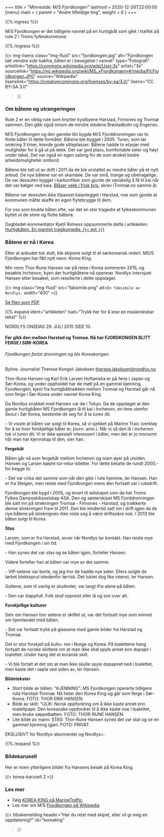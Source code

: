 +++
title = "Minneside: M/S Fjordkongen"
lastmod = 2020-12-26T22:00:00
[menu]
main = { parent = "Andre tilfeldige ting", weight = 6 }
+++

<!-- markdownlint-disable MD001 MD026 MD036 MD034 -->

{{% ingress %}}

M/S Fjordkongen er det tidligere navnet på en hurtigbåt som gikk i trafikk på rute 2 i Troms
fylkeskommune.

{{% /ingress %}}

{{< img-lisens
    class="img-fluid"
    src="fjordkongen.jpg"
    alt="Fjordkongen tatt venstre side bakfra, båten er i bevegelse i vannet"
    type="Fotografi"
    artistlink="https://commons.wikimedia.org/wiki/User:3s" artist="3s"
    sourcelink="https://no.wikipedia.org/wiki/MS_«Fjordkongen»#/media/Fil:Fjordkongen.JPG"
    source="Wikipedia" lisenslink="https://creativecommons.org/licenses/by-sa/3.0/"
    lisens="CC BY-SA 3.0"
>}}

### Om båtene og utrangeringen

Rute 2 er en viktig rute som knytter kystbyene Harstad, Finnsnes og Tromsø sammen.
Den gikk også innom de mindre stedene Brøstadbotn og Engenes.

M/S Fjordkongen og den ganske likt bygde M/S Fjorddronningen var to flotte båter til dette formålet.
Båtene ble bygget i 2005.
Turen, som tar omkring 3 timer, krevde gode sitteplasser. Båtene hadde to etasjer med
muligheter for å gå ut på dekk. Det var god plass, komfortable seter og høyt under taket.
Det var også en egen salong for de som ønsket bedre arbeidsmuligheter ombord.

Båtene ble tatt ut av drift i 2011 da de ble erstattet av mindre båter på et nytt
anbud. De nye båtene var en skandale. De var små, trange og ubehagelige. De var dessuten bygget
i karbonfiber som gjorde de vanskelig å få til kai når det var bølger ved kaia.
[Blåser vekk i frisk bris][itromso], skrev iTromsø.no samme år.

Båtene var dessuten ikke tilpasset kaianlegget i Harstad, noe som gjorde at kommunen
måtte skaffe en egen flytebrygge til dem.

For oss som brukte båten ofte, var det en stor tragedie at fylkeskommunen byttet ut de store
og flotte båtene.

Dagbladet-kommentator Kjetil Rolness oppsummerte dette i artikkelen:
[Hurtigbåten. En maritim tragikomedie. {{< ext >}}][db]

### Båtene er nå i Korea

Etter at anbudet tok slutt, ble skipene solgt til et sørkoreansk rederi.
MS/S Fjordkongen har fått nytt navn: *Korea King*.

Min venn Thor-Rune Hansen var på reise i Korea sommeren 2015, og besøkte Inchenon, byen der
hurtigbåtene nå opererer. Nordlys intervjuet Hansen etter besøket, som resulterte i dette
oppslaget.

{{< img
    class="img-fluid"
    src="faksimile.png"
    alt=`En faksimile av Nordlys.`
    width="400"
    >}}

[Se filen som PDF](pdf.pdf)

{{% expand
    ident="artikkelen"
    bait="Trykk her for å lese en maskinlesbar tekst"
%}}

NORDLYS ONSDAG 29. JULI 2015 SIDE 10.

#### Før gikk den mellom Harstad og Tromsø. Nå har FJORDKONGEN BLITT FERGE I SØR-KOREA

###### Fjordkongen forlot dronningen og ble Koreakongen.

Byline: Journalist Therese Kongsli Jakobsen therese.jakobsen@nordlys.no

Thor-Rune Hansen og Karl Erik Larsen Hoftaniska er på ferie i Japan og Sør-Korea, og under
oppholdet har de møtt på en gammel kjenning. Fjordkongen, kjent fra hurtigbåttraikken mellom Tromsø
og Harstad går nå som ferge i Sør-Korea under navnet Korea King.

Da Nordlys snakket med Hansen var de i Tokyo. Da de oppdaget at den gamle hurtigbåten MS
Fjordkongen lå til kai i Inchenon, en time utenfor Seoul i Sør Korea, bestemte de seg for å ta
turen dit.

\- Vi visste at båten var solgt til Korea, så vi sjekket på Marine Traic (verktøy for å se hvor
forskjellige båter er, journ. anm.). Når vi så den lå i Inchenon tok vi turen dit. Vi er ikke
spesielt interessert i båter, men det er jo morsomt når man har kjennskap til den, sier han.

**Fergebåt**

Båten går nå som fergebåt mellom Inchenon og noen øyer på utsiden. Hansen og Larsen
kjøpte tur-retur-biletter. For dette betalte de rundt 2000,- for begge to.

\- Det var cirka det samme som når den gikk i rute hjemme, ler Hansen. Han er fra Steigen, men
reiste med Fjordkongen mens den fortsatt var i rutedrift.

Fjordkongen ble bygd i 2005, og levert til selskapet som da het Troms Fylkes Dampsskibsselskap ASA.
Den og søsterskipet MS Fjorddronningen ble satt inn på strekningen Tromsø - Finnsnes - Harstad, og
traikkerte denne strekningen fram til 2011. Den ble imidlertid satt inn i drift igjen da de nye
båtene på streknignen ikke viste seg å være driftssikre nok. I 2013 ble båten solgt til Korea.

**Stas**

Larsen, som er fra Harstad, sover når Nordlys tar kontakt. Han reiste mye med Fjordkongen
i sin tid.

\- Han synes det var stas og se båten igjen, forteller Hansen.

Videre forteller han at båten var mye av det samme.

\- VIP-setene var borte, og jeg tror de hadde nye seter. Ellers solgte de tørket blekksprut
istedenfor tørrisk. Det luktet dog like intenst, ler Hansen.

Guttene, som til vanlig er studenter, var langt ifra alene på båten.

\- Den var stappfull. Folk stod oppreist eller lå og sov over alt.

**Forskjellige kulturer**

Selv om Hansen tror setene er skiftet ut, var det fortsatt mye som minnet
om hjemlandet med båten.

\- Det var fortsatt trykk på glassene med gamle bilder fra Harstad og Tromsø.

Det er stor forskjell på kultu- ren i Norge og Korea. På toalettene hang fortsatt de norske
skiltene om at man ikke skal spyle annet enn dopapir i toalettet. Under hang det et koransk skilt.

\- Vi ble fortalt at det sto at man ikke skulle spyle dopapiret ned i toalettet, men kaste det i
søpla ved siden av, ler Hansen.

**Bildetekster**

- Stort bilde av båten: "KJENNING": MS Fjordkongen opererte tidligere ruta Harstad-Tromsø. Nå heter
den Korea King og går som ferge i Sør-Korea. FOTO: THOR ERIK HANSEN.
- Bilde av skilt: "ULIK: Norsk oppfordring om å ikke kaste annet enn toalettpapir.
Den koreanske oppfordrer til å ikke kaste noe i toalettet, men bruke søppelbøtten.
FOTO: THOR-RUNE HANSEN.
- Lite bilde av mann: STAS: Thor-Rune Hansen synes det var stat og se en gammel kjenning
igjen. FOTO: PRIVAT.

EKSLUSIVT for Nordlys-abonnenter og Nordlys+.

{{% /expand %}}

### Bildekarusell

Her er noen ytterligere bilder fra Hansens besøk på Korea King.

{{< korea-karusell 2 >}}

### Les mer

- Følg [KOREA KING på MarineTraffic][mt].
- Les mer om M/S [Fjordkongen på Wikipedia][fwp]

{{< tilbakemelding
header="Har du reist med skipet, eller vil gi meg en oppdatering?"
id="koreating"
>}}

[mt]: https://www.marinetraffic.com/en/ais/details/ships/shipid:668521/mmsi:440020080/imo:9328998/vessel:KOREA_KING/_:3e727a8cd557c12da4017be4edb9573a
[fwp]: https://no.wikipedia.org/wiki/MS_«Fjordkongen»
[db]: https://www.dagbladet.no/kultur/hurtigbaringten-en-maritim-tragikomedie/63559632
[itromso]: https://www.itromso.no/nyheter/article469889.ece
